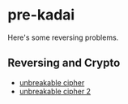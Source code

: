 pre-kadai
====

Here's some reversing problems.

Reversing and Crypto
----
* [unbreakable cipher](unbreakable1)
* [unbreakable cipher 2](unbreakable2)